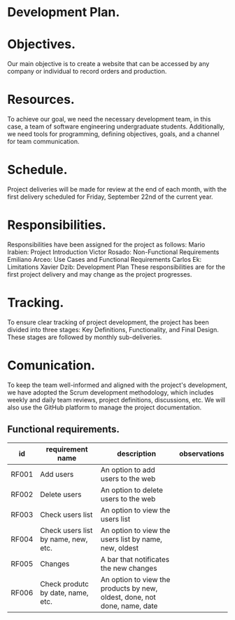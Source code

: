 # Development Plan.
<h1>Objectives.</h1>
Our main objective is to create a website that can be accessed by any company or individual to record orders and production.

<h1>Resources.</h1>
To achieve our goal, we need the necessary development team, in this case, a team of software engineering undergraduate students. Additionally, we need tools for programming, defining objectives, goals, and a channel for team communication.

<h1>Schedule.</h1>
Project deliveries will be made for review at the end of each month, with the first delivery scheduled for Friday, September 22nd of the current year.

<h1>Responsibilities.</h1>
Responsibilities have been assigned for the project as follows:
Mario Irabien: Project Introduction
Victor Rosado: Non-Functional Requirements
Emiliano Arceo: Use Cases and Functional Requirements
Carlos Ek: Limitations
Xavier Dzib: Development Plan
These responsibilities are for the first project delivery and may change as the project progresses.

<h1>Tracking.</h1>
To ensure clear tracking of project development, the project has been divided into three stages: Key Definitions, Functionality, and Final Design. These stages are followed by monthly sub-deliveries.

<h1>Comunication.</h1>
To keep the team well-informed and aligned with the project's development, we have adopted the Scrum development methodology, which includes weekly and daily team reviews, project definitions, discussions, etc. We will also use the GitHub platform to manage the project documentation.

## Functional requirements.
|id|requirement name|description|observations|
|--|----------------|-----------|------------|
|RF001|Add users|An option to add users to the web||
|RF002|Delete users|An option to delete users to the web||
|RF003|Check users list|An option to view the users list||
|RF004|Check users list by name, new, etc.|An option to view the users list by name, new, oldest||
|RF005|Changes|A bar that notificates the new changes||
|RF006|Check produtc by date, name, etc.|An option to view the products by new, oldest, done, not done, name, date||
